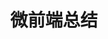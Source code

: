 ---
title: 微前端总结
categories: 总结
tags:
 - 其他
# password: 123456
# abstract: 加密文章，请输入密码 123456 查看
# message: 请输入密码
top: 98
---
